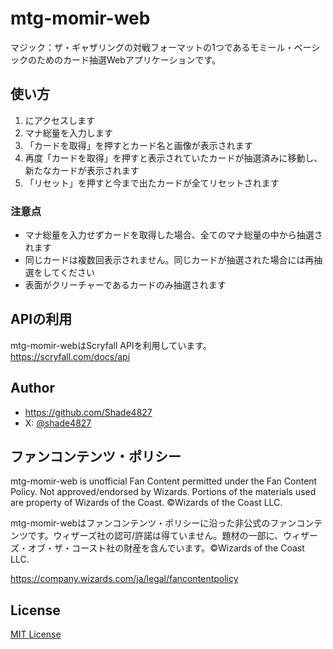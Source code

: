 # mtg-momir-web

マジック：ザ・ギャザリングの対戦フォーマットの1つであるモミール・ベーシックのためのカード抽選Webアプリケーションです。

## 使い方

1. <write url> にアクセスします
2. マナ総量を入力します
3. 「カードを取得」を押すとカード名と画像が表示されます
4. 再度「カードを取得」を押すと表示されていたカードが抽選済みに移動し、新たなカードが表示されます
5. 「リセット」を押すと今まで出たカードが全てリセットされます

### 注意点

- マナ総量を入力せずカードを取得した場合、全てのマナ総量の中から抽選されます
- 同じカードは複数回表示されません。同じカードが抽選された場合には再抽選をしてください
- 表面がクリーチャーであるカードのみ抽選されます

## APIの利用

mtg-momir-webはScryfall APIを利用しています。
https://scryfall.com/docs/api

## Author

- https://github.com/Shade4827
- X: [@shade4827](https://x.com/shade4827)

## ファンコンテンツ・ポリシー

mtg-momir-web is unofficial Fan Content permitted under the Fan Content Policy. Not approved/endorsed by Wizards. Portions of the materials used are property of Wizards of the Coast. ©Wizards of the Coast LLC.

mtg-momir-webはファンコンテンツ・ポリシーに沿った非公式のファンコンテンツです。ウィザーズ社の認可/許諾は得ていません。題材の一部に、ウィザーズ・オブ・ザ・コースト社の財産を含んでいます。©Wizards of the Coast LLC.

https://company.wizards.com/ja/legal/fancontentpolicy

## License

[MIT License](https://choosealicense.com/licenses/mit/)
